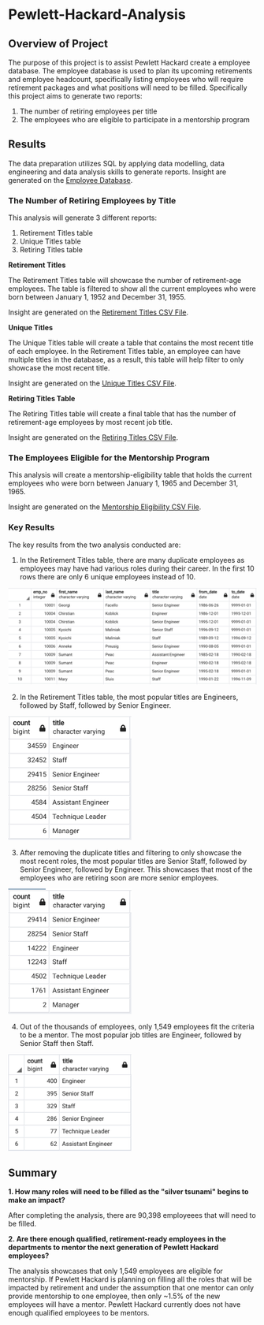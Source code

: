 # Pewlett-Hackard-Analysis

## Overview of Project

The purpose of this project is to assist Pewlett Hackard create a employee database. The employee database is used to plan its upcoming retirements and employee headcount, specifically listing employees who will require retirement packages and what positions will need to be filled. Specifically this project aims to generate two reports:

1. The number of retiring employees per title
2. The employees who are eligible to participate in a mentorship program

## Results

The data preparation utilizes SQL by applying data modelling, data engineering and data analysis skills to generate reports. Insight are generated on the <a href="Queries/Employee_Database_challenge.sql">Employee Database</a>. 

### The Number of Retiring Employees by Title

This analysis will generate 3 different reports:

1. Retirement Titles table
2. Unique Titles table
3. Retiring Titles table

**Retirement Titles**

The Retirement Titles table will showcase the number of retirement-age employees. The table is filtered to show all the current employees who were born between January 1, 1952 and December 31, 1955. 

Insight are generated on the <a href="Data/retirement_titles.csv">Retirement Titles CSV File</a>.

**Unique Titles**

The Unique Titles table will create a table that contains the most recent title of each employee. In the Retirement Titles table, an employee can have multiple titles in the database, as a result, this table will help filter to only showcase the most recent title. 

Insight are generated on the <a href="Data/unique_titles.csv">Unique Titles CSV File</a>.

**Retiring Titles Table**

The Retiring Titles table will create a final table that has the number of retirement-age employees by most recent job title.

Insight are generated on the <a href="Data/retiring_titles.csv">Retiring Titles CSV File</a>.

### The Employees Eligible for the Mentorship Program

This analysis will create a mentorship-eligibility table that holds the current employees who were born between January 1, 1965 and December 31, 1965.

Insight are generated on the <a href="Data/mentorship_eligibilty.csv">Mentorship Eligibility CSV File</a>.

### Key Results ###

The key results from the two analysis conducted are: 

1. In the Retirement Titles table, there are many duplicate employees as employees may have had various roles during their career. In the first 10 rows there are only 6 unique employees instead of 10. 

<img src="Analysis/retirement_titles.png" width="700">

2. In the Retirement Titles table, the most popular titles are Engineers, followed by Staff, followed by Senior Engineer.

<img src="Analysis/retirement_titles_count.png" width="250">

3. After removing the duplicate titles and filtering to only showcase the most recent roles, the most popular titles are Senior Staff, followed by Senior Engineer, followed by Engineer. This showcases that most of the employees who are retiring soon are more senior employees. 

<img src="Analysis/retiring_titles.png" width="250">

4. Out of the thousands of employees, only 1,549 employees fit the criteria to be a mentor. The most popular job titles are Engineer, followed by Senior Staff then Staff.

<img src="Analysis/mentorship_eligibilty.png" width="250">

## Summary

**1. How many roles will need to be filled as the "silver tsunami" begins to make an impact?**

After completing the analysis, there are 90,398 employeees that will need to be filled. 

**2. Are there enough qualified, retirement-ready employees in the departments to mentor the next generation of Pewlett Hackard employees?**

The analysis showcases that only 1,549 employees are eligible for mentorship. If Pewlett Hackard is planning on filling all the roles that will be impacted by retirement and under the assumption that one mentor can only provide mentorship to one employee, then only ~1.5% of the new employees will have a mentor. Pewlett Hackard currently does not have enough qualified employees to be mentors. 